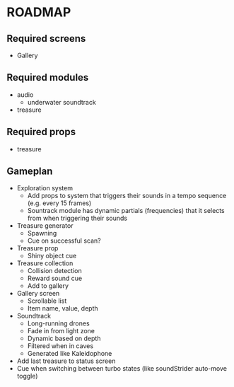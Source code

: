 # ROADMAP

## Required screens
- Gallery

## Required modules
- audio
  - underwater soundtrack
- treasure

## Required props
- treasure

## Gameplan
- Exploration system
  - Add props to system that triggers their sounds in a tempo sequence (e.g. every 15 frames)
  - Sountrack module has dynamic partials (frequencies) that it selects from when triggering their sounds
- Treasure generator
  - Spawning
  - Cue on successful scan?
- Treasure prop
  - Shiny object cue
- Treasure collection
  - Collision detection
  - Reward sound cue
  - Add to gallery
- Gallery screen
  - Scrollable list
  - Item name, value, depth
- Soundtrack
  - Long-running drones
  - Fade in from light zone
  - Dynamic based on depth
  - Filtered when in caves
  - Generated like Kaleidophone
- Add last treasure to status screen
- Cue when switching between turbo states (like soundStrider auto-move toggle)
